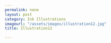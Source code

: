 ```yaml
---
permalink: none
layout: post
category: Ink Illustrations
imageurl: "/assets/images/illustration12.jpg"
title: Illustration12

---
```


